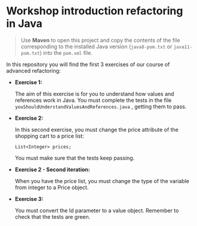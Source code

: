 # Workshop introduction refactoring in Java

> Use **Maven** to open this project and copy the contents of the file corresponding to the installed Java version (`java8-pom.txt` or `java11-pom.txt`) into the `pom.xml` file.

In this repository you will find the first 3 exercises of our course of advanced refactoring:

- **Exercise 1:**

  The aim of this exercise is for you to understand how values and references work in Java. You must complete the tests in the file `youShouldUnderstandValuesAndReferences.java` , getting them to pass.


- **Exercise 2:**

  In this second exercise, you must change the price attribute of the shopping cart to a price list:

  `List<Integer> prices;`

  You must make sure that the tests keep passing.


- **Exercise 2 - Second iteration:**

  When you have the price list, you must change the type of the variable from integer to a Price object.


- **Exercise 3:**

  You must convert the Id parameter to a value object. Remember to check that the tests are green.